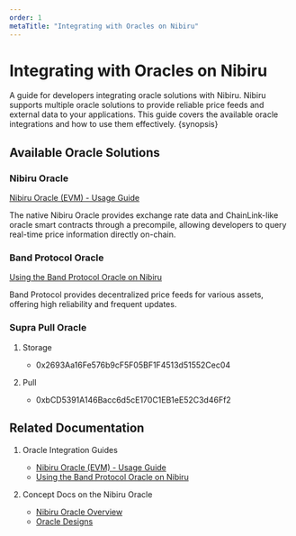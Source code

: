 ```yaml
---
order: 1
metaTitle: "Integrating with Oracles on Nibiru"
---
```


# Integrating with Oracles on Nibiru

A guide for developers integrating oracle solutions with Nibiru. Nibiru
supports multiple oracle solutions to provide reliable price feeds and external
data to your applications. This guide covers the available oracle integrations
and how to use them effectively. {synopsis}

## Available Oracle Solutions

### Nibiru Oracle

[Nibiru Oracle (EVM) - Usage Guide](../../evm/oracle.md)

The native Nibiru Oracle provides exchange rate data and ChainLink-like oracle smart contracts through a precompile, allowing developers to query real-time price information directly on-chain.

### Band Protocol Oracle

[Using the Band Protocol Oracle on Nibiru](./band-oracle.md)

Band Protocol provides decentralized price feeds for various assets, offering high reliability and frequent updates.

### Supra Pull Oracle

1. Storage

   - 0x2693Aa16Fe576b9cF5F05BF1F4513d51552Cec04

2. Pull
   - 0xbCD5391A146Bacc6d5cE170C1EB1eE52C3d46Ff2

## Related Documentation

1. Oracle Integration Guides

   - [Nibiru Oracle (EVM) - Usage Guide](../../evm/oracle.md)
   - [Using the Band Protocol Oracle on Nibiru](./band-oracle.md)

2. Concept Docs on the Nibiru Oracle
   - [Nibiru Oracle Overview](../../../ecosystem/oracle/index.md)
   - [Oracle Designs](../../../ecosystem/oracle/defi-designs.md)

